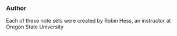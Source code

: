 ### Author
Each of these note sets were created by Robin Hess, an instructor at Oregon State University
